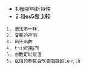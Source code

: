 - 1.有哪些新特性
- 2.和es5做比较

```
1. 语法不一样，
2. 变量的声明
3. 箭头函数
4. this的指向
5. 参数可以赋值
6. 赋值的参数会改变函数的length
```